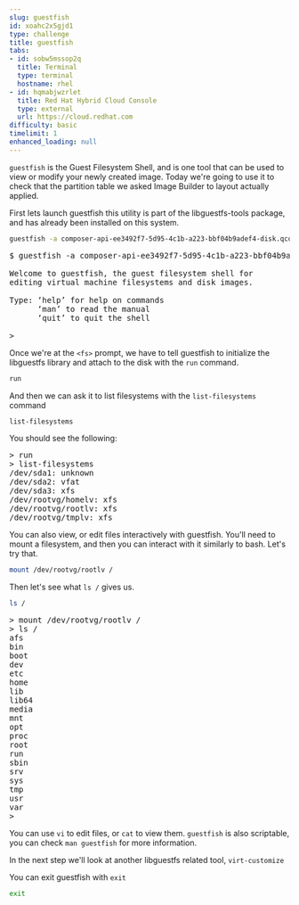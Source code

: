 ```yaml
---
slug: guestfish
id: xoahc2x5gjd1
type: challenge
title: guestfish
tabs:
- id: sobw5mssop2q
  title: Terminal
  type: terminal
  hostname: rhel
- id: hqmabjwzrlet
  title: Red Hat Hybrid Cloud Console
  type: external
  url: https://cloud.redhat.com
difficulty: basic
timelimit: 1
enhanced_loading: null
---
```

`guestfish` is the Guest Filesystem Shell, and is one tool that can be used to view or modify your newly created image. Today we're going to use it to check that the partition table we asked Image Builder to layout actually applied.

First lets launch guestfish this utility is part of the libguestfs-tools package, and has already been installed on this system.

```bash
guestfish -a composer-api-ee3492f7-5d95-4c1b-a223-bbf04b9adef4-disk.qcow2
```

<pre>
$ guestfish -a composer-api-ee3492f7-5d95-4c1b-a223-bbf04b9adef4-disk.qcow2

Welcome to guestfish, the guest filesystem shell for
editing virtual machine filesystems and disk images.

Type: ‘help’ for help on commands
      ‘man’ to read the manual
      ‘quit’ to quit the shell

><fs>
</pre>

Once we're at the `<fs>` prompt, we have to tell guestfish to initialize the libguestfs library and attach to the disk with the `run` command.

```bash
run
```

And then we can ask it to list filesystems with the `list-filesystems` command

```bash
list-filesystems
```

You should see the following:
<pre>
><fs> run
><fs> list-filesystems
/dev/sda1: unknown
/dev/sda2: vfat
/dev/sda3: xfs
/dev/rootvg/homelv: xfs
/dev/rootvg/rootlv: xfs
/dev/rootvg/tmplv: xfs
</pre>

You can also view, or edit files interactively with guestfish. You'll need to mount a filesystem, and then you can interact with it similarly to bash. Let's try that.

```bash
mount /dev/rootvg/rootlv /
```
Then let's see what `ls /` gives us.

```bash
ls /
```

<pre>
><fs> mount /dev/rootvg/rootlv /
><fs> ls /
afs
bin
boot
dev
etc
home
lib
lib64
media
mnt
opt
proc
root
run
sbin
srv
sys
tmp
usr
var
><fs>
</pre>

You can use `vi` to edit files, or `cat` to view them. `guestfish` is also scriptable, you can check `man guestfish` for more information.

In the next step we'll look at another libguestfs related tool, `virt-customize`

You can exit guestfish with `exit`

```bash
exit
```

